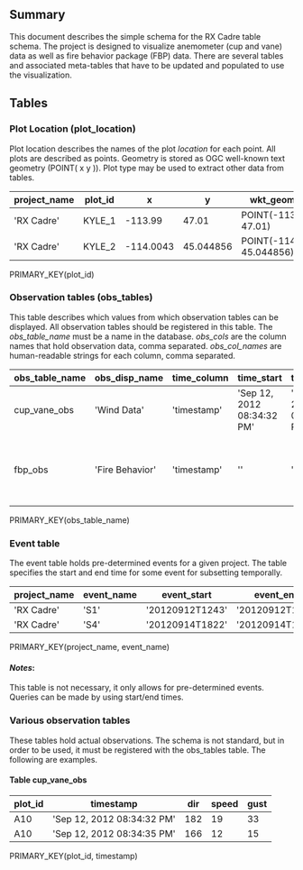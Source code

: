 <!--

 * Name:     table_design.md
 * Project:  RX Cadre Data Visualization
 * Purpose:  Table descriptions
 * Author:   Kyle Shannon <kyle@pobox.com>

This is free and unencumbered software released into the public domain.

Anyone is free to copy, modify, publish, use, compile, sell, or
distribute this software, either in source code form or as a compiled
binary, for any purpose, commercial or non-commercial, and by any
means.

In jurisdictions that recognize copyright laws, the author or authors
of this software dedicate any and all copyright interest in the
software to the public domain. We make this dedication for the benefit
of the public at large and to the detriment of our heirs and
successors. We intend this dedication to be an overt act of
relinquishment in perpetuity of all present and future rights to this
software under copyright law.

THE SOFTWARE IS PROVIDED "AS IS", WITHOUT WARRANTY OF ANY KIND,
EXPRESS OR IMPLIED, INCLUDING BUT NOT LIMITED TO THE WARRANTIES OF
MERCHANTABILITY, FITNESS FOR A PARTICULAR PURPOSE AND NONINFRINGEMENT.
IN NO EVENT SHALL THE AUTHORS BE LIABLE FOR ANY CLAIM, DAMAGES OR
OTHER LIABILITY, WHETHER IN AN ACTION OF CONTRACT, TORT OR OTHERWISE,
ARISING FROM, OUT OF OR IN CONNECTION WITH THE SOFTWARE OR THE USE OR
OTHER DEALINGS IN THE SOFTWARE.

For more information, please refer to <http://unlicense.org/>

-->

## Summary

This document describes the simple schema for the RX Cadre table schema.  The
project is designed to visualize anemometer (cup and vane) data as well as fire
behavior package (FBP) data.  There are several tables and associated
meta-tables that have to be updated and populated to use the visualization.

## Tables

### Plot Location (plot\_location)

Plot location describes the names of the plot _location_ for each point.  All
plots are described as points.  Geometry is stored as OGC well-known text
geometry (POINT( x y )).  Plot type may be used to extract other data from
tables.

| project\_name | plot\_id | x         | y         | wkt\_geometry              | plot\_type |
| ------------- | -------- | --------- | ----------| -------------------------- | ---------- |
| 'RX Cadre'    | KYLE\_1  | -113.99   | 47.01     | POINT(-113.99 47.01)       | CUP\_VANE  |
| 'RX Cadre'    | KYLE\_2  | -114.0043 | 45.044856 | POINT(-114.0043 45.044856) | FBP        |

PRIMARY\_KEY(plot\_id)

### Observation tables (obs\_tables)

This table describes which values from which observation tables can be
displayed.  All observation tables should be registered in this table.  The
_obs\_table\_name_ must be a name in the database.  _obs\_cols_ are the column
names that hold observation data, comma separated.  _obs\_col\_names_ are
human-readable strings for each column, comma separated.

| obs\_table\_name | obs\_disp\_name | time\_column | time\_start                | time\_end                  | obs\_cols                 | obs\_col\_names                  |
| ---------------- | --------------- | ------------ | -------------------------- | -------------------------- | ------------------------- | -------------------------------- |
| cup\_vane\_obs   | 'Wind Data'     | 'timestamp'  | 'Sep 12, 2012 08:34:32 PM' | 'Sep 12, 2012 08:34:35 PM' |'dir,speed,gust'          | 'Direction,Speed(mph),Gust(mph)' |
| fbp\_obs         | 'Fire Behavior' | 'timestamp'  | ''                         | ''                         |'tmp,ksh,ksv,mtr,mtt,nar' | 'Temperature(C),Horizontal Wind Speed(m/s),Vertical Wind Speed(m/s),Medtherm Radiant Flux(kw/m^2),Medtherm Total Heat Flux(kw/m^2),Narrow Angle Radiometer(kw/m^2)' |

PRIMARY\_KEY(obs\_table\_name)

### Event table

The event table holds pre-determined events for a given project.  The table
specifies the start and end time for some event for subsetting temporally.

| project\_name | event\_name | event\_start    | event\_end      |
| ------------- | ----------- | --------------- | --------------- |
| 'RX Cadre'    | 'S1'        | '20120912T1243' | '20120912T1534' |
| 'RX Cadre'    | 'S4'        | '20120914T1822' | '20120914T1930' |


PRIMARY\_KEY(project\_name, event\_name)

#### _Notes_\:

This table is not necessary, it only allows for pre-determined events.  Queries
can be made by using start/end times.

### Various observation tables

These tables hold actual observations.  The schema is not standard, but in
order to be used, it must be registered with the obs\_tables table.  The
following are examples.

#### Table cup\_vane\_obs

| plot\_id | timestamp                  | dir | speed | gust |
| -------- | -------------------------- | --- | ----- | ---- |
| A10      | 'Sep 12, 2012 08:34:32 PM' | 182 | 19    | 33   |
| A10      | 'Sep 12, 2012 08:34:35 PM' | 166 | 12    | 15   |

PRIMARY\_KEY(plot\_id, timestamp)
